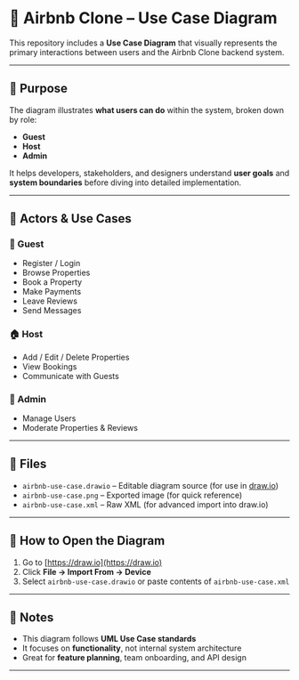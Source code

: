 # 📘 Airbnb Clone – Use Case Diagram

This repository includes a **Use Case Diagram** that visually represents the primary interactions between users and the Airbnb Clone backend system.

---

## 🎯 Purpose

The diagram illustrates **what users can do** within the system, broken down by role:

- **Guest**
- **Host**
- **Admin**

It helps developers, stakeholders, and designers understand **user goals** and **system boundaries** before diving into detailed implementation.

---

## 👤 Actors & Use Cases

### 👥 Guest
- Register / Login
- Browse Properties
- Book a Property
- Make Payments
- Leave Reviews
- Send Messages

### 🏠 Host
- Add / Edit / Delete Properties
- View Bookings
- Communicate with Guests

### 🔐 Admin
- Manage Users
- Moderate Properties & Reviews

---

## 📂 Files

- `airbnb-use-case.drawio` – Editable diagram source (for use in [draw.io](https://draw.io))
- `airbnb-use-case.png` – Exported image (for quick reference)
- `airbnb-use-case.xml` – Raw XML (for advanced import into draw.io)

---

## 📎 How to Open the Diagram

1. Go to [https://draw.io](https://draw.io)
2. Click **File → Import From → Device**
3. Select `airbnb-use-case.drawio` or paste contents of `airbnb-use-case.xml`

---

## 📝 Notes

- This diagram follows **UML Use Case standards**
- It focuses on **functionality**, not internal system architecture
- Great for **feature planning**, team onboarding, and API design

---

